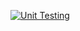 [![Unit Testing](https://github.com/huynq2007/python-getting-started/actions/workflows/01-unit-testing.yml/badge.svg)](https://github.com/huynq2007/python-getting-started/actions/workflows/01-unit-testing.yml)
